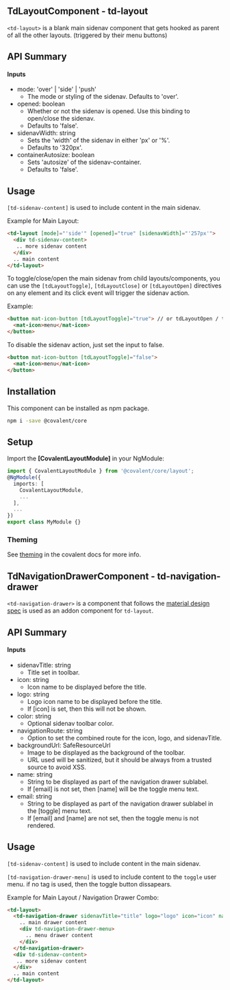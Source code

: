 ## TdLayoutComponent - td-layout

`<td-layout>` is a blank main sidenav component that gets hooked as parent of all the other layouts. (triggered by their menu buttons)


## API Summary

#### Inputs

+ mode: 'over' | 'side' | 'push'
  + The mode or styling of the sidenav. Defaults to 'over'.
+ opened: boolean
  + Whether or not the sidenav is opened. Use this binding to open/close the sidenav. 
  + Defaults to 'false'.
+ sidenavWidth: string
  + Sets the 'width' of the sidenav in either 'px' or '%'. 
  + Defaults to '320px'.
+ containerAutosize: boolean
  + Sets 'autosize' of the sidenav-container.
  + Defaults to 'false'.

## Usage

`[td-sidenav-content]` is used to include content in the main sidenav.

Example for Main Layout:

```html
<td-layout [mode]="'side'" [opened]="true" [sidenavWidth]="'257px'">
  <div td-sidenav-content>
   .. more sidenav content
  </div>
  .. main content
</td-layout>
```

To toggle/close/open the main sidenav from child layouts/components, you can use the `[tdLayoutToggle]`, `[tdLayoutClose]` or `[tdLayoutOpen]` directives on any element and its click event will trigger the sidenav action.

Example:

```html
<button mat-icon-button [tdLayoutToggle]="true"> // or tdLayoutOpen / tdLayoutClose
  <mat-icon>menu</mat-icon>
</button>
```

To disable the sidenav action, just set the input to false.

```html
<button mat-icon-button [tdLayoutToggle]="false">
  <mat-icon>menu</mat-icon>
</button>
```

## Installation

This component can be installed as npm package.

```bash
npm i -save @covalent/core
```


## Setup

Import the **[CovalentLayoutModule]** in your NgModule:

```typescript
import { CovalentLayoutModule } from '@covalent/core/layout';
@NgModule({
  imports: [
    CovalentLayoutModule,
    ...
  ],
  ...
})
export class MyModule {}
```


### Theming

See [theming](https://teradata.github.io/covalent/#/docs/theme) in the covalent docs for more info.


## TdNavigationDrawerComponent - td-navigation-drawer

`<td-navigation-drawer>` is a component that follows the [material design spec](https://material.io/guidelines/patterns/navigation-drawer.html#navigation-drawer-specs) is used as an addon component for `td-layout`.


## API Summary

#### Inputs

+ sidenavTitle: string
  + Title set in toolbar.
+ icon: string
  + Icon name to be displayed before the title.
+ logo: string
  + Logo icon name to be displayed before the title. 
  + If [icon] is set, then this will not be shown.
+ color: string
  + Optional sidenav toolbar color.
+ navigationRoute: string
  + Option to set the combined route for the icon, logo, and sidenavTitle.
+ backgroundUrl: SafeResourceUrl
  + Image to be displayed as the background of the toolbar. 
  + URL used will be sanitized, but it should be always from a trusted source to avoid XSS.
+ name: string
  + String to be displayed as part of the navigation drawer sublabel.
  + If [email] is not set, then [name] will be the toggle menu text.
+ email: string
  + String to be displayed as part of the navigation drawer sublabel in the [toggle] menu text. 
  + If [email] and [name] are not set, then the toggle menu is not rendered.

## Usage

`[td-sidenav-content]` is used to include content in the main sidenav.

`[td-navigation-drawer-menu]` is used to include content to the `toggle` user menu. if no tag is used, then the toggle button dissapears.

Example for Main Layout / Navigation Drawer Combo:

```html
<td-layout>
  <td-navigation-drawer sidenavTitle="title" logo="logo" icon="icon" name="name" password="password" color="color" navigationRoute="/">
    .. main drawer content
    <div td-navigation-drawer-menu>
      .. menu drawer content
    </div>
  </td-navigation-drawer>
  <div td-sidenav-content>
   .. more sidenav content
  </div>
  .. main content
</td-layout>
```
